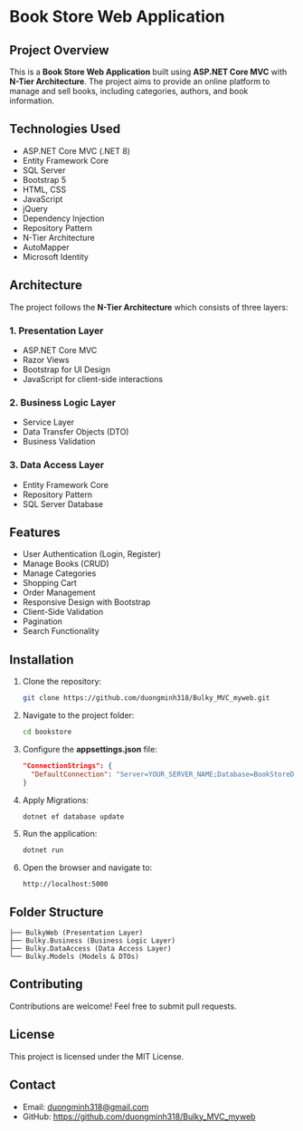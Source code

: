 # Book Store Web Application

## Project Overview
This is a **Book Store Web Application** built using **ASP.NET Core MVC** with **N-Tier Architecture**. The project aims to provide an online platform to manage and sell books, including categories, authors, and book information.

## Technologies Used
- ASP.NET Core MVC (.NET 8)
- Entity Framework Core
- SQL Server
- Bootstrap 5
- HTML, CSS
- JavaScript
- jQuery
- Dependency Injection
- Repository Pattern
- N-Tier Architecture
- AutoMapper
- Microsoft Identity

## Architecture
The project follows the **N-Tier Architecture** which consists of three layers:

### 1. Presentation Layer
- ASP.NET Core MVC
- Razor Views
- Bootstrap for UI Design
- JavaScript for client-side interactions

### 2. Business Logic Layer
- Service Layer
- Data Transfer Objects (DTO)
- Business Validation

### 3. Data Access Layer
- Entity Framework Core
- Repository Pattern
- SQL Server Database

## Features
- User Authentication (Login, Register)
- Manage Books (CRUD)
- Manage Categories
- Shopping Cart
- Order Management
- Responsive Design with Bootstrap
- Client-Side Validation
- Pagination
- Search Functionality

## Installation
1. Clone the repository:
   ```bash
   git clone https://github.com/duongminh318/Bulky_MVC_myweb.git
   ```

2. Navigate to the project folder:
   ```bash
   cd bookstore
   ```

3. Configure the **appsettings.json** file:
   ```json
   "ConnectionStrings": {
     "DefaultConnection": "Server=YOUR_SERVER_NAME;Database=BookStoreDB;User Id=sa;Password=YOUR_PASSWORD;"
   }
   ```

4. Apply Migrations:
   ```bash
   dotnet ef database update
   ```

5. Run the application:
   ```bash
   dotnet run
   ```

6. Open the browser and navigate to:
   ```
   http://localhost:5000
   ```

## Folder Structure
```
├── BulkyWeb (Presentation Layer)
├── Bulky.Business (Business Logic Layer)
├── Bulky.DataAccess (Data Access Layer)
└── Bulky.Models (Models & DTOs)
```

## Contributing
Contributions are welcome! Feel free to submit pull requests.

## License
This project is licensed under the MIT License.

## Contact
- Email: duongminh318@gmail.com
- GitHub: https://github.com/duongminh318/Bulky_MVC_myweb